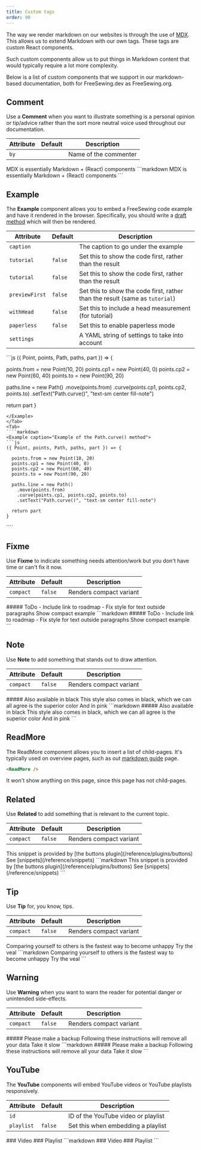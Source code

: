 ```yaml
---
title: Custom tags
order: 90
---
```


The way we render markdown on our websites is through the use of
[MDX](https://mdxjs.com/). This allows us to extend Markdown with our own
tags. These tags are custom React components.

Such custom components allow us to put things in Markdown content that would
typically require a lot more complexity.

Below is a list of custom components that we support in our markdown-based
documentation, both for FreeSewing.dev as FreeSewing.org.

## Comment

Use a **Comment** when you want to illustrate something is a personal opinion
or tip/advice rather than the sort more neutral voice used throughout
our documentation.

| Attribute | Default | Description |
| ---- | ------- | ----------- |
| `by` |         | Name of the commenter |

<Tabs tabs="example, markdown">
<Tab>
<Comment by="joost">MDX is essentially Markdown + (React) components</Comment>
</Tab>
<Tab>
```markdown
<Comment by="joost">MDX is essentially Markdown + (React) components</Comment>
```
</Tab>
</Tabs>

## Example

The **Example** component allows you to embed a FreeSewing code example and have it rendered in the browser.
Specifically, you should write a [draft method](/reference/api/part/draft) which will then be rendered.

| Attribute | Default | Description |
| ---- | ------- | ----------- |
| `caption` |         | The caption to go under the example |
| `tutorial` | `false` | Set this to show the code first, rather than the result |
| `tutorial` | `false` | Set this to show the code first, rather than the result |
| `previewFirst` | `false` | Set this to show the code first, rather than the result (same as `tutorial`) |
| `withHead` | `false` | Set this to include a head measurement (for tutorial) |
| `paperless` | `false` | Set this to enable paperless mode |
| `settings` |  | A YAML string of settings to take into account |

<Tabs tabs="example, markdown">
<Tab>
<Example caption="Example of the Path.curve() method">
```js
({ Point, points, Path, paths, part }) => {

  points.from = new Point(10, 20)
  points.cp1 = new Point(40, 0)
  points.cp2 = new Point(60, 40)
  points.to = new Point(90, 20)
  
  paths.line = new Path()
    .move(points.from)
    .curve(points.cp1, points.cp2, points.to)
    .setText("Path.curve()", "text-sm center fill-note")

  return part
}
```
</Example>
</Tab>
<Tab>
````markdown
<Example caption="Example of the Path.curve() method">
```js
({ Point, points, Path, paths, part }) => {

  points.from = new Point(10, 20)
  points.cp1 = new Point(40, 0)
  points.cp2 = new Point(60, 40)
  points.to = new Point(90, 20)
  
  paths.line = new Path()
    .move(points.from)
    .curve(points.cp1, points.cp2, points.to)
    .setText("Path.curve()", "text-sm center fill-note")

  return part
}
```
</Example>
````
</Tab>
</Tabs>


## Fixme

Use **Fixme** to indicate something needs attention/work but you don't have time
or can't fix it now.

| Attribute | Default | Description |
| --------- | ------- | ----------- |
| `compact` | `false` | Renders compact variant |

<Tabs tabs="example, markdown">
<Tab>
<Fixme>
##### ToDo
- Include link to roadmap
- Fix style for text outside paragraphs
</Fixme>
<Fixme compact>Show compact example</Fixme>
</Tab>
<Tab>
```markdown
<Fixme>
##### ToDo
- Include link to roadmap
- Fix style for text outside paragraphs
</Fixme>
<Fixme compact>Show compact example</Fixme>
```
</Tab>
</Tabs>

## Note

Use **Note** to add something that stands out to draw attention.

| Attribute | Default | Description |
| ---- | ------- | ----------- |
| `compact` | `false` | Renders compact variant |

<Tabs tabs="example, markdown">
<Tab>
<Note>
##### Also available in black
This style also comes in black, which we can all agree is the superior color
</Note>
<Note compact>And in pink</Note>
</Tab>
<Tab>
```markdown
<Note>
##### Also available in black
This style also comes in black, which we can all agree is the superior color
</Note>
<Note compact>And in pink</Note>
```
</Tab>
</Tabs>

## ReadMore

The ReadMore component allows you to insert a list of child-pages.
It's typically used on overview pages, such as out [markdown guide](/guides/markdown) page.

```markdown
<ReadMore />
```

It won't show anything on this page, since this page has not child-pages.

## Related

Use **Related** to add something that is relevant to the current topic.

| Attribute | Default | Description |
| ---- | ------- | ----------- |
| `compact` | `false` | Renders compact variant |

<Tabs tabs="example, markdown">
<Tab>
<Related>
  This snippet is provided by [the buttons plugin](/reference/plugins/buttons)
</Related>
<Related compact>See [snippets](/reference/snippets)</Related>
</Tab>
<Tab>
```markdown
<Related>
  This snippet is provided by [the buttons plugin](/reference/plugins/buttons)
</Related>
<Related compact>See [snippets](/reference/snippets)</Related>
```
</Tab>
</Tabs>


## Tip

Use **Tip** for, you know, tips.

| Attribute | Default | Description |
| ---- | ------- | ----------- |
| `compact` | `false` | Renders compact variant |

<Tabs tabs="example, markdown">
<Tab>
<Tip>
  Comparing yourself to others is the fastest way to become unhappy
</Tip>
<Tip compact>Try the veal</Tip>
</Tab>
<Tab>
```markdown
<Tip>
  Comparing yourself to others is the fastest way to become unhappy
</Tip>
<Tip compact>Try the veal</Tip>
```
</Tab>
</Tabs>


## Warning

Use **Warning** when you want to warn the reader for potential danger or unintended side-effects.

| Attribute | Default | Description |
| ---- | ------- | ----------- |
| `compact` | `false` | Renders compact variant |

<Tabs tabs="example, markdown">
<Tab>
<Warning>
  ##### Please make a backup
  Following these instructions will remove all your data
</Warning>
<Warning compact>Take it slow</Warning>
</Tab>
<Tab>
```markdown
<Warning>
  ##### Please make a backup
  Following these instructions will remove all your data
</Warning>
<Warning compact>Take it slow</Warning>
```
</Tab>
</Tabs>


## YouTube

The **YouTube** components will embed YouTube videos or YouTube playlists responsively.

| Attribute | Default | Description |
| ---- | ------- | ----------- |
| `id` |  | ID of the YouTube video or playlist |
| `playlist` | `false` | Set this when embedding a playlist |

<Tabs tabs="example, markdown">
<Tab>
### Video
<YouTube id='Rz6ShSftDlI' />
### Playlist
<YouTube id='PL1gv5yv3DoZOFSXz7yydeV1H8m6pfwstn' playlist />
</Tab>
<Tab>
```markdown
### Video
<YouTube id='Rz6ShSftDlI' />
### Playlist
<YouTube id='PL1gv5yv3DoZOFSXz7yydeV1H8m6pfwstn' playlist />
```
</Tab>
</Tabs>
